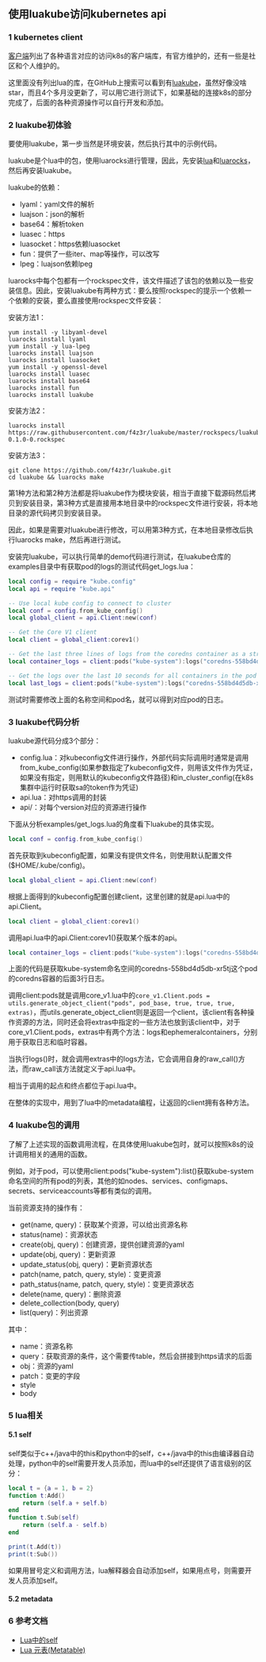 ## 使用luakube访问kubernetes api

### 1 kubernetes client

[客户端](https://kubernetes.io/zh-cn/docs/reference/using-api/client-libraries/)列出了各种语言对应的访问k8s的客户端库，有官方维护的，还有一些是社区和个人维护的。

这里面没有列出lua的库，在GitHub上搜索可以看到有[luakube]()，虽然好像没啥star，而且4个多月没更新了，可以用它进行测试下，如果基础的连接k8s的部分完成了，后面的各种资源操作可以自行开发和添加。

### 2 luakube初体验

要使用luakube，第一步当然是环境安装，然后执行其中的示例代码。

luakube是个lua中的包，使用luarocks进行管理，因此，先安装[lua](http://www.lua.org/download.html)和[luarocks](https://luarocks.org/)，然后再安装luakube。

luakube的依赖：

* lyaml：yaml文件的解析
* luajson：json的解析
* base64：解析token
* luasec：https
* luasocket：https依赖luasocket
* fun：提供了一些iter、map等操作，可以改写
* lpeg：luajson依赖lpeg

luarocks中每个包都有一个rockspec文件，该文件描述了该包的依赖以及一些安装信息。因此，安装luakube有两种方式：要么按照rockspec的提示一个依赖一个依赖的安装，要么直接使用rockspec文件安装：

安装方法1：

``` shell
yum install -y libyaml-devel
luarocks install lyaml
yum install -y lua-lpeg
luarocks install luajson
luarocks install luasocket
yum install -y openssl-devel
luarocks install luasec
luarocks install base64
luarocks install fun
luarocks install luakube
```

安装方法2：

``` shell
luarocks install https://raw.githubusercontent.com/f4z3r/luakube/master/rockspecs/luakube-0.1.0-0.rockspec
```

安装方法3：

``` shell
git clone https://github.com/f4z3r/luakube.git
cd luakube && luarocks make
```

第1种方法和第2种方法都是将luakube作为模块安装，相当于直接下载源码然后拷贝到安装目录，第3种方式是直接用本地目录中的rockspec文件进行安装，将本地目录的源代码拷贝到安装目录。

因此，如果是需要对luakube进行修改，可以用第3种方式，在本地目录修改后执行luarocks make，然后再进行测试。

安装完luakube，可以执行简单的demo代码进行测试，在luakube仓库的examples目录中有获取pod的logs的测试代码get_logs.lua：

``` lua
local config = require "kube.config"
local api = require "kube.api"

-- Use local kube config to connect to cluster
local conf = config.from_kube_config()
local global_client = api.Client:new(conf)

-- Get the Core V1 client
local client = global_client:corev1()

-- Get the last three lines of logs from the coredns container as a string
local container_logs = client:pods("kube-system"):logs("coredns-558bd4d5db-xr5tj", {tailLines = 3, container = "coredns"})

-- Get the logs over the last 10 seconds for all containers in the pod
local last_logs = client:pods("kube-system"):logs("coredns-558bd4d5db-xr5tj", {sinceSeconds = 10})
```

测试时需要修改上面的名称空间和pod名，就可以得到对应pod的日志。

### 3 luakube代码分析

luakube源代码分成3个部分：

* config.lua：对kubeconfig文件进行操作，外部代码实际调用时通常是调用from_kube_config(如果参数指定了kubeconfig文件，则用该文件作为凭证，如果没有指定，则用默认的kubeconfig文件路径)和in_cluster_config(在k8s集群中运行时获取sa的token作为凭证)
* api.lua：对https调用的封装
* api/：对每个version对应的资源进行操作

下面从分析examples/get_logs.lua的角度看下luakube的具体实现。

``` lua
local conf = config.from_kube_config()
```

首先获取到kubeconfig配置，如果没有提供文件名，则使用默认配置文件($HOME/.kube/config)。

``` lua
local global_client = api.Client:new(conf)
```

根据上面得到的kubeconfig配置创建client，这里创建的就是api.lua中的api.Client。

``` lua
local client = global_client:corev1()
```

调用api.lua中的api.Client:corev1()获取某个版本的api。

``` lua
local container_logs = client:pods("kube-system"):logs("coredns-558bd4d5db-xr5tj", {tailLines = 3, container = "coredns"})
```

上面的代码是获取kube-system命名空间的coredns-558bd4d5db-xr5tj这个pod的coredns容器的后面3行日志。

调用client:pods就是调用core_v1.lua中的`core_v1.Client.pods = utils.generate_object_client("pods", pod_base, true, true, true, extras)`，而utils.generate_object_client则是返回一个client，该client有各种操作资源的方法，同时还会将extras中指定的一些方法也放到该client中，对于core_v1.Client.pods，extras中有两个方法：logs和ephemeralcontainers，分别用于获取日志和临时容器。

当执行logs()时，就会调用extras中的logs方法，它会调用自身的raw_call()方法，而raw_call该方法就定义于api.lua中。

相当于调用的起点和终点都位于api.lua中。

在整体的实现中，用到了lua中的metadata编程，让返回的client拥有各种方法。

### 4 luakube包的调用

了解了上述实现的函数调用流程，在具体使用luakube包时，就可以按照k8s的设计调用相关的通用的函数。

例如，对于pod，可以使用client:pods("kube-system"):list()获取kube-system命名空间的所有pod的列表，其他的如nodes、services、configmaps、secrets、serviceaccounts等都有类似的调用。

当前资源支持的操作有：

* get(name, query)：获取某个资源，可以给出资源名称
* status(name)：资源状态
* create(obj, query)：创建资源，提供创建资源的yaml
* update(obj, query)：更新资源
* update_status(obj, query)：更新资源状态
* patch(name, patch, query, style)：变更资源
* path_status(name, patch, query, style)：变更资源状态
* delete(name, query)：删除资源
* delete_collection(body, query)
* list(query)：列出资源

其中：

* name：资源名称
* query：获取资源的条件，这个需要传table，然后会拼接到https请求的后面
* obj：资源的yaml
* patch：变更的字段
* style
* body

### 5 lua相关

#### 5.1 self

self类似于c++/java中的this和python中的self，c++/java中的this由编译器自动处理，python中的self需要开发人员添加，而lua中的self还提供了语言级别的区分：

``` lua
local t = {a = 1, b = 2}
function t:Add()
    return (self.a + self.b)
end
function t.Sub(self)
    return (self.a - self.b)
end

print(t.Add(t))
print(t:Sub())
```

如果用冒号定义和调用方法，lua解释器会自动添加self，如果用点号，则需要开发人员添加self。

#### 5.2 metadata

### 6 参考文档

* [Lua中的self](https://zhuanlan.zhihu.com/p/115159195)
* [Lua 元表(Metatable)](https://www.cnblogs.com/wwjj4811/p/14573617.html)